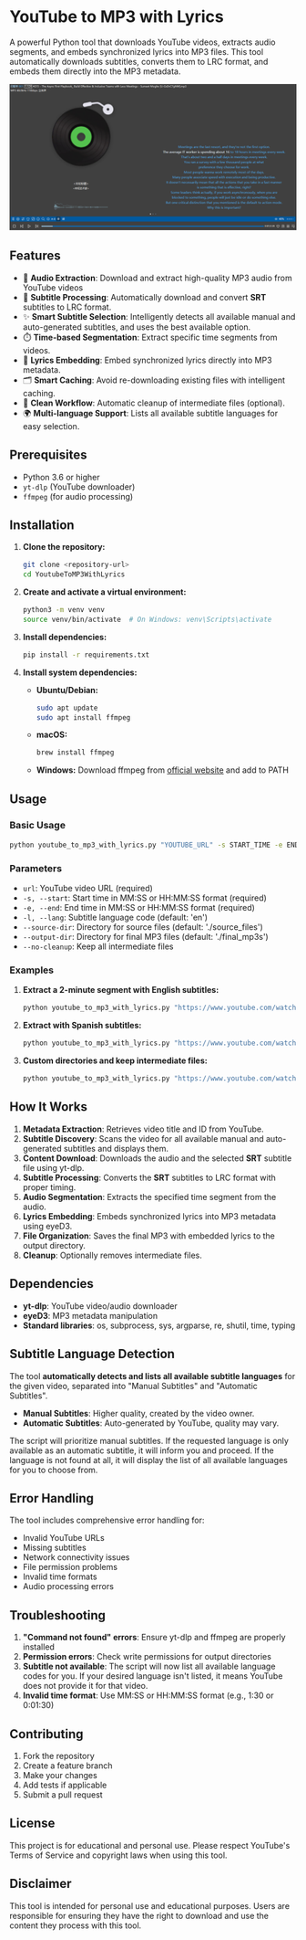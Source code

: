# YouTube to MP3 with Lyrics

A powerful Python tool that downloads YouTube videos, extracts audio segments, and embeds synchronized lyrics into MP3 files. This tool automatically downloads subtitles, converts them to LRC format, and embeds them directly into the MP3 metadata.

![](images/2025-07-28_152226.png)

## Features

- 🎵 **Audio Extraction**: Download and extract high-quality MP3 audio from YouTube videos
- 📝 **Subtitle Processing**: Automatically download and convert **SRT** subtitles to LRC format.
- ✨ **Smart Subtitle Selection**: Intelligently detects all available manual and auto-generated subtitles, and uses the best available option.
- ⏱️ **Time-based Segmentation**: Extract specific time segments from videos.
- 🎤 **Lyrics Embedding**: Embed synchronized lyrics directly into MP3 metadata.
- 🗂️ **Smart Caching**: Avoid re-downloading existing files with intelligent caching.
- 🧹 **Clean Workflow**: Automatic cleanup of intermediate files (optional).
- 🌍 **Multi-language Support**: Lists all available subtitle languages for easy selection.

## Prerequisites

- Python 3.6 or higher
- `yt-dlp` (YouTube downloader)
- `ffmpeg` (for audio processing)

## Installation

1. **Clone the repository:**
   ```bash
   git clone <repository-url>
   cd YoutubeToMP3WithLyrics
   ```

2. **Create and activate a virtual environment:**
   ```bash
   python3 -m venv venv
   source venv/bin/activate  # On Windows: venv\Scripts\activate
   ```

3. **Install dependencies:**
   ```bash
   pip install -r requirements.txt
   ```

4. **Install system dependencies:**
   - **Ubuntu/Debian:**
     ```bash
     sudo apt update
     sudo apt install ffmpeg
     ```
   - **macOS:**
     ```bash
     brew install ffmpeg
     ```
   - **Windows:**
     Download ffmpeg from [official website](https://ffmpeg.org/download.html) and add to PATH

## Usage

### Basic Usage

```bash
python youtube_to_mp3_with_lyrics.py "YOUTUBE_URL" -s START_TIME -e END_TIME
```

### Parameters

- `url`: YouTube video URL (required)
- `-s, --start`: Start time in MM:SS or HH:MM:SS format (required)
- `-e, --end`: End time in MM:SS or HH:MM:SS format (required)
- `-l, --lang`: Subtitle language code (default: 'en')
- `--source-dir`: Directory for source files (default: './source_files')
- `--output-dir`: Directory for final MP3 files (default: './final_mp3s')
- `--no-cleanup`: Keep all intermediate files

### Examples

1. **Extract a 2-minute segment with English subtitles:**
   ```bash
   python youtube_to_mp3_with_lyrics.py "https://www.youtube.com/watch?v=VIDEO_ID" -s 1:30 -e 3:30
   ```

2. **Extract with Spanish subtitles:**
   ```bash
   python youtube_to_mp3_with_lyrics.py "https://www.youtube.com/watch?v=VIDEO_ID" -s 0:00 -e 5:00 -l es
   ```

3. **Custom directories and keep intermediate files:**
   ```bash
   python youtube_to_mp3_with_lyrics.py "https://www.youtube.com/watch?v=VIDEO_ID" -s 2:15 -e 4:45 --source-dir ./downloads --output-dir ./music --no-cleanup
   ```

## How It Works

1. **Metadata Extraction**: Retrieves video title and ID from YouTube.
2. **Subtitle Discovery**: Scans the video for all available manual and auto-generated subtitles and displays them.
3. **Content Download**: Downloads the audio and the selected **SRT** subtitle file using yt-dlp.
4. **Subtitle Processing**: Converts the **SRT** subtitles to LRC format with proper timing.
5. **Audio Segmentation**: Extracts the specified time segment from the audio.
6. **Lyrics Embedding**: Embeds synchronized lyrics into MP3 metadata using eyeD3.
7. **File Organization**: Saves the final MP3 with embedded lyrics to the output directory.
8. **Cleanup**: Optionally removes intermediate files.

## Dependencies

- **yt-dlp**: YouTube video/audio downloader
- **eyeD3**: MP3 metadata manipulation
- **Standard libraries**: os, subprocess, sys, argparse, re, shutil, time, typing

## Subtitle Language Detection

The tool **automatically detects and lists all available subtitle languages** for the given video, separated into "Manual Subtitles" and "Automatic Subtitles".

- **Manual Subtitles**: Higher quality, created by the video owner.
- **Automatic Subtitles**: Auto-generated by YouTube, quality may vary.

The script will prioritize manual subtitles. If the requested language is only available as an automatic subtitle, it will inform you and proceed. If the language is not found at all, it will display the list of all available languages for you to choose from.

## Error Handling

The tool includes comprehensive error handling for:
- Invalid YouTube URLs
- Missing subtitles
- Network connectivity issues
- File permission problems
- Invalid time formats
- Audio processing errors

## Troubleshooting

1. **"Command not found" errors**: Ensure yt-dlp and ffmpeg are properly installed
2. **Permission errors**: Check write permissions for output directories
3. **Subtitle not available**: The script will now list all available language codes for you. If your desired language isn't listed, it means YouTube does not provide it for that video.
4. **Invalid time format**: Use MM:SS or HH:MM:SS format (e.g., 1:30 or 0:01:30)

## Contributing

1. Fork the repository
2. Create a feature branch
3. Make your changes
4. Add tests if applicable
5. Submit a pull request

## License

This project is for educational and personal use. Please respect YouTube's Terms of Service and copyright laws when using this tool.

## Disclaimer

This tool is intended for personal use and educational purposes. Users are responsible for ensuring they have the right to download and use the content they process with this tool.
